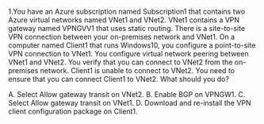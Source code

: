 1.You have an Azure subscription named Subscription1 that contains two Azure virtual networks
named VNet1 and VNet2. VNet1 contains a VPN gateway named VPNGVV1 that uses static
routing. There is a site-to-site VPN connection between your on-premises network and VNet1.
On a computer named Client1 that runs Windows10, you configure a point-to-site VPN
connection to VNet1.
You configure virtual network peering between VNet1 and VNet2. You verify that you can connect
to VNet2 from the on-premises network. Client1 is unable to connect to VNet2.
You need to ensure that you can connect Client1 to VNet2.
What should you do?

A. Select Allow gateway transit on VNet2.
B. Enable BGP on VPNGW1.
C. Select Allow gateway transit on VNet1.
D. Download and re-install the VPN client configuration package on Client1.